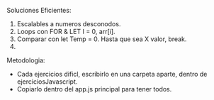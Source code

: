 Soluciones Eficientes: 
 1) Escalables a numeros desconodos.
 2) Loops con FOR & LET I = 0, arr[i]. 
 3) Comparar con let Temp = 0. Hasta que sea X valor, break. 
 4) 

 Metodologia: 
 - Cada ejercicios dificl, escribirlo en una carpeta aparte, dentro de ejerciciosJavascript.
 - Copiarlo dentro del app.js principal para tener todos. 